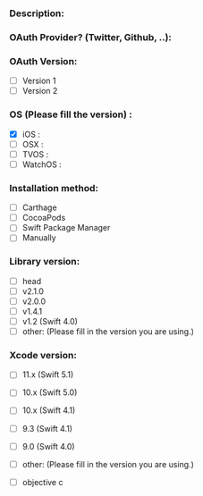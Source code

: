 

### Description:

### OAuth Provider? (Twitter, Github, ..):


### OAuth Version:
- [ ] Version 1
- [ ] Version 2

### OS (Please fill the version) :
- [x] iOS :
- [ ] OSX :
- [ ] TVOS :
- [ ] WatchOS  :

### Installation method:
- [ ] Carthage
- [ ] CocoaPods
- [ ] Swift Package Manager
- [ ] Manually

### Library version:
- [ ] head
- [ ] v2.1.0
- [ ] v2.0.0
- [ ] v1.4.1
- [ ] v1.2 (Swift 4.0)
- [ ] other: (Please fill in the version you are using.)

### Xcode version:
- [ ] 11.x (Swift 5.1)
- [ ] 10.x (Swift 5.0)
- [ ] 10.x (Swift 4.1)
- [ ] 9.3 (Swift 4.1)
- [ ] 9.0 (Swift 4.0)
- [ ] other: (Please fill in the version you are using.)

- [ ] objective c
